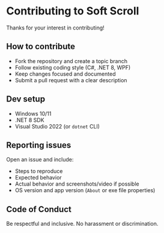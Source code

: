 # Contributing to Soft Scroll

Thanks for your interest in contributing!

## How to contribute

- Fork the repository and create a topic branch
- Follow existing coding style (C#, .NET 8, WPF)
- Keep changes focused and documented
- Submit a pull request with a clear description

## Dev setup

- Windows 10/11
- .NET 8 SDK
- Visual Studio 2022 (or `dotnet` CLI)

## Reporting issues

Open an issue and include:
- Steps to reproduce
- Expected behavior
- Actual behavior and screenshots/video if possible
- OS version and app version (`About` or exe file properties)

## Code of Conduct

Be respectful and inclusive. No harassment or discrimination.
